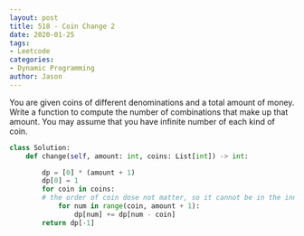 ```yaml
---
layout: post
title: 518 - Coin Change 2
date: 2020-01-25
tags:
- Leetcode
categories:
- Dynamic Programming
author: Jason
---
```

You are given coins of different denominations and a total amount of money. Write a function to compute the number of combinations that make up that amount. You may assume that you have infinite number of each kind of coin.

```python
class Solution:
    def change(self, amount: int, coins: List[int]) -> int:

        dp = [0] * (amount + 1)
        dp[0] = 1
        for coin in coins:
        # the order of coin dose not matter, so it cannot be in the inner loop
            for num in range(coin, amount + 1):
                dp[num] += dp[num - coin]
        return dp[-1]
```
